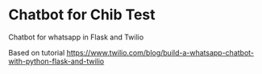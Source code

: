 # Chatbot for Chib Test

Chatbot for whatsapp in Flask and Twilio

Based on tutorial https://www.twilio.com/blog/build-a-whatsapp-chatbot-with-python-flask-and-twilio
